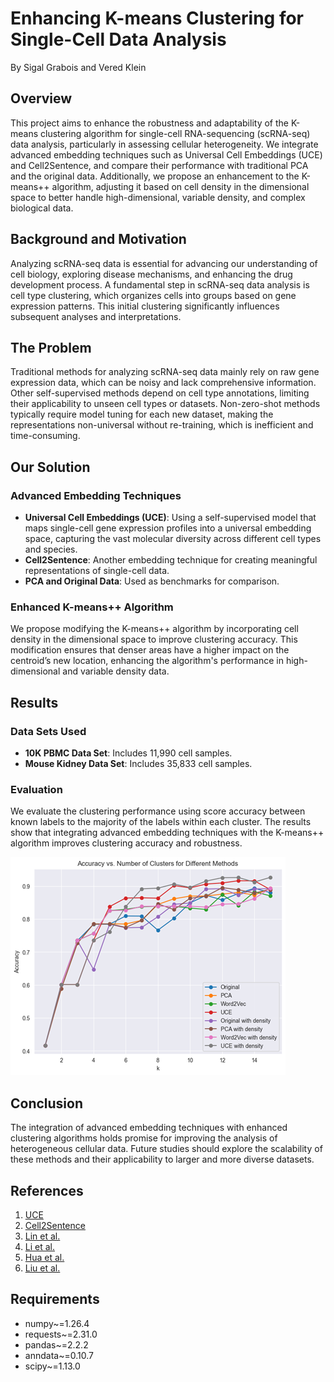 # Enhancing K-means Clustering for Single-Cell Data Analysis

By Sigal Grabois and Vered Klein

## Overview

This project aims to enhance the robustness and adaptability of the K-means clustering algorithm for single-cell RNA-sequencing (scRNA-seq) data analysis, particularly in assessing cellular heterogeneity. We integrate advanced embedding techniques such as Universal Cell Embeddings (UCE) and Cell2Sentence, and compare their performance with traditional PCA and the original data. Additionally, we propose an enhancement to the K-means++ algorithm, adjusting it based on cell density in the dimensional space to better handle high-dimensional, variable density, and complex biological data.

## Background and Motivation

Analyzing scRNA-seq data is essential for advancing our understanding of cell biology, exploring disease mechanisms, and enhancing the drug development process. A fundamental step in scRNA-seq data analysis is cell type clustering, which organizes cells into groups based on gene expression patterns. This initial clustering significantly influences subsequent analyses and interpretations.

## The Problem

Traditional methods for analyzing scRNA-seq data mainly rely on raw gene expression data, which can be noisy and lack comprehensive information. Other self-supervised methods depend on cell type annotations, limiting their applicability to unseen cell types or datasets. Non-zero-shot methods typically require model tuning for each new dataset, making the representations non-universal without re-training, which is inefficient and time-consuming.

## Our Solution

### Advanced Embedding Techniques

- **Universal Cell Embeddings (UCE)**: Using a self-supervised model that maps single-cell gene expression profiles into a universal embedding space, capturing the vast molecular diversity across different cell types and species.
- **Cell2Sentence**: Another embedding technique for creating meaningful representations of single-cell data.
- **PCA and Original Data**: Used as benchmarks for comparison.

### Enhanced K-means++ Algorithm

We propose modifying the K-means++ algorithm by incorporating cell density in the dimensional space to improve clustering accuracy. This modification ensures that denser areas have a higher impact on the centroid’s new location, enhancing the algorithm's performance in high-dimensional and variable density data.

## Results

### Data Sets Used

- **10K PBMC Data Set**: Includes 11,990 cell samples.
- **Mouse Kidney Data Set**: Includes 35,833 cell samples.

### Evaluation

We evaluate the clustering performance using score accuracy between known labels to the majority of the labels within each cluster. The results show that integrating advanced embedding techniques with the K-means++ algorithm improves clustering accuracy and robustness.

![Accuracy vs. Number of Clusters for Different Methods](image.png)

## Conclusion

The integration of advanced embedding techniques with enhanced clustering algorithms holds promise for improving the analysis of heterogeneous cellular data. Future studies should explore the scalability of these methods and their applicability to larger and more diverse datasets.

## References

1. [UCE](https://www.biorxiv.org/content/10.1101/2023.11.28.568918v1.full)
2. [Cell2Sentence](https://www.biorxiv.org/content/10.1101/2023.09.11.557287v1)
3. [Lin et al.](https://academic.oup.com/nar/article/45/17/e156/4056711)
4. [Li et al.](https://academic.oup.com/nar/article/45/19/e166/4096349)
5. [Hua et al.](https://ieeexplore.ieee.org/abstract/document/9143102)
6. [Liu et al.](https://www.frontiersin.org/journals/genetics/articles/10.3389/fgene.2022.912711/full)

## Requirements

- numpy~=1.26.4
- requests~=2.31.0
- pandas~=2.2.2
- anndata~=0.10.7
- scipy~=1.13.0
